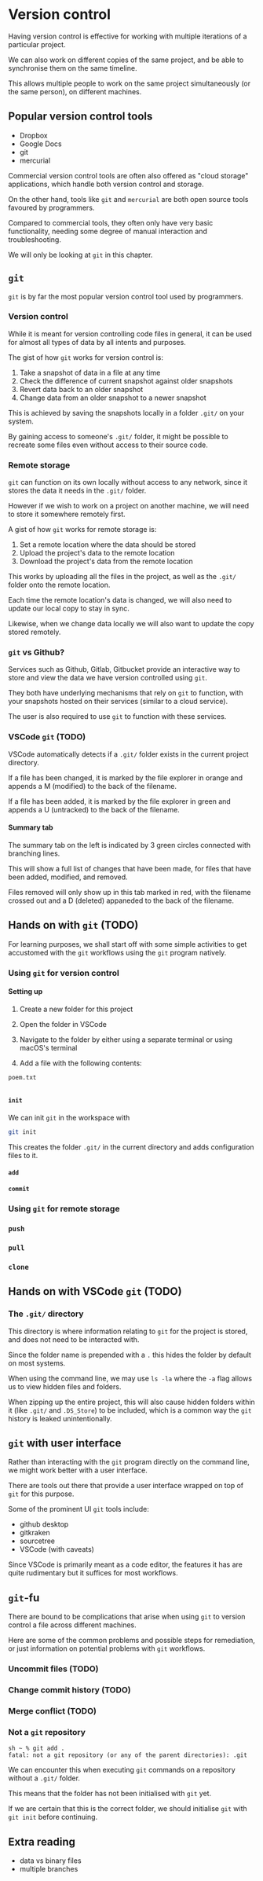 # Version control

Having version control is effective for working with multiple iterations of a particular project.

We can also work on different copies of the same project, and be able to synchronise them on the same timeline.

This allows multiple people to work on the same project simultaneously (or the same person), on different machines.

## Popular version control tools

- Dropbox
- Google Docs
- git
- mercurial

Commercial version control tools are often also offered as "cloud storage" applications, which handle both version control and storage.

On the other hand, tools like `git` and `mercurial` are both open source tools favoured by programmers.

Compared to commercial tools, they often only have very basic functionality, needing some degree of manual interaction and troubleshooting.

We will only be looking at `git` in this chapter.

## `git`

`git` is by far the most popular version control tool used by programmers.

### Version control

While it is meant for version controlling code files in general, it can be used for almost all types of data by all intents and purposes.

The gist of how `git` works for version control is:

1. Take a snapshot of data in a file at any time
2. Check the difference of current snapshot against older snapshots
3. Revert data back to an older snapshot
4. Change data from an older snapshot to a newer snapshot

This is achieved by saving the snapshots locally in a folder `.git/` on your system.

By gaining access to someone's `.git/` folder, it might be possible to recreate some files even without access to their source code.

### Remote storage

`git` can function on its own locally without access to any network, since it stores the data it needs in the `.git/` folder.

However if we wish to work on a project on another machine, we will need to store it somewhere remotely first.

A gist of how `git` works for remote storage is:

1. Set a remote location where the data should be stored
2. Upload the project's data to the remote location
3. Download the project's data from the remote location

This works by uploading all the files in the project, as well as the `.git/` folder onto the remote location.

Each time the remote location's data is changed, we will also need to update our local copy to stay in sync.

Likewise, when we change data locally we will also want to update the copy stored remotely.

### `git` vs Github?

Services such as Github, Gitlab, Gitbucket provide an interactive way to store and view the data we have version controlled using `git`.

They both have underlying mechanisms that rely on `git` to function, with your snapshots hosted on their services (similar to a cloud service).

The user is also required to use `git` to function with these services.

### VSCode `git` (TODO)

VSCode automatically detects if a `.git/` folder exists in the current project directory.

If a file has been changed, it is marked by the file explorer in orange and appends a M (modified) to the back of the filename.

If a file has been added, it is marked by the file explorer in green and appends a U (untracked) to the back of the filename.

#### Summary tab

The summary tab on the left is indicated by 3 green circles connected with branching lines.

This will show a full list of changes that have been made, for files that have been added, modified, and removed.

Files removed will only show up in this tab marked in red, with the filename crossed out and a D (deleted) appaneded to the back of the filename.

## Hands on with `git` (TODO)

For learning purposes, we shall start off with some simple activities to get accustomed with the `git` workflows using the `git` program natively.

### Using `git` for version control

#### Setting up

1. Create a new folder for this project

2. Open the folder in VSCode

3. Navigate to the folder by either using a separate terminal or using macOS's terminal

4. Add a file with the following contents:

`poem.txt`
```

```

#### `init`

We can init `git` in the workspace with

```bash
git init
```

This creates the folder `.git/` in the current directory and adds configuration files to it.

#### `add`

#### `commit`

### Using `git` for remote storage

### `push`

### `pull`

### `clone`

## Hands on with VSCode `git` (TODO)

### The `.git/` directory

This directory is where information relating to `git` for the project is stored, and does not need to be interacted with.

Since the folder name is prepended with a `.` this hides the folder by default on most systems.

When using the command line, we may use `ls -la` where the `-a` flag allows us to view hidden files and folders.

When zipping up the entire project, this will also cause hidden folders within it (like `.git/` and `.DS_Store`) to be included, which is a common way the `git` history is leaked unintentionally.

## `git` with user interface

Rather than interacting with the `git` program directly on the command line, we might work better with a user interface.

There are tools out there that provide a user interface wrapped on top of `git` for this purpose.

Some of the prominent UI `git` tools include:

- github desktop
- gitkraken
- sourcetree
- VSCode (with caveats)

Since VSCode is primarily meant as a code editor, the features it has are quite rudimentary but it suffices for most workflows.

## `git`-fu

There are bound to be complications that arise when using `git` to version control a file across different machines.

Here are some of the common problems and possible steps for remediation, or just information on potential problems with `git` workflows.

### Uncommit files (TODO)

### Change commit history (TODO)

### Merge conflict (TODO)

### Not a `git` repository

```
sh ~ % git add .
fatal: not a git repository (or any of the parent directories): .git
```

We can encounter this when executing `git` commands on a repository without a `.git/` folder.

This means that the folder has not been initialised with `git` yet.

If we are certain that this is the correct folder, we should initialise `git` with `git init` before continuing.

## Extra reading

- data vs binary files
- multiple branches
